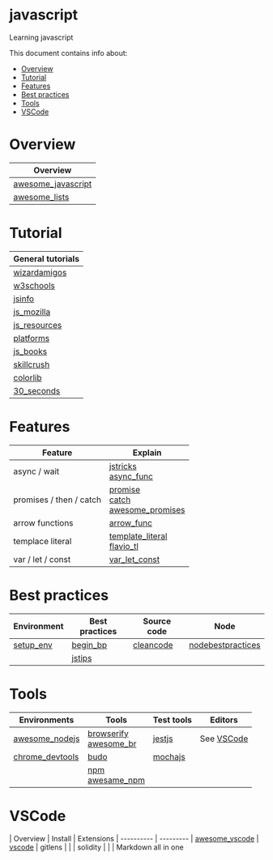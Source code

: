 # javascript  <!-- omit in toc --> 
Learning javascript

This document contains info about:
- [Overview](#overview)
- [Tutorial](#tutorial)
- [Features](#features)
- [Best practices](#best-practices)
- [Tools](#tools)
- [VSCode](#vscode)


# Overview

| Overview
| -----------
| [awesome_javascript]
| [awesome_lists]

[awesome_javascript]:   https://github.com/sorrycc/awesome-javascript#readme
[awesome_lists]:        https://github.com/sindresorhus/awesome

# Tutorial

| General tutorials
| -----------------
| [wizardamigos]
| [w3schools]
| [jsinfo]
| [js_mozilla]
| [js_resources]
| [platforms]
| [js_books]
| [skillcrush]
| [colorlib]
| [30_seconds]

[wizardamigos]: https://wizardamigos.com/workshop_app/
[w3schools]:    https://www.w3schools.com/js/default.asp
[jsinfo]:       https://javascript.info/
[js_mozilla]:   https://developer.mozilla.org/en-US/docs/Web/JavaScript/Reference
[js_resources]: https://www.andyshora.com/learning-javascript-resources-2019
[platforms]:    https://socialdribbler.com/top-platforms-by-quora-to-practice-javascript-coding-in-2019/
[js_books]:     https://hackr.io/blog/javascript-books
[skillcrush]:   https://skillcrush.com/2019/08/23/learn-javascript-for-free/
[colorlib]:     https://colorlib.com/wp/learn-javascript-online-free/
[30_seconds]:   https://github.com/30-seconds/30-seconds-of-code#all


# Features

| Feature                 | Explain
| ------------            | -------
| async / wait            | [jstricks]<br>[async_func]
| promises / then / catch | [promise]<br>[catch]<br>[awesome_promises]
| arrow functions         | [arrow_func]
| templace literal        | [template_literal]<br>[flavio_tl]
| var / let / const       | [var_let_const]


[jstricks]:         https://levelup.gitconnected.com/9-tricks-for-kickass-javascript-developers-in-2019-eb01dd3def2a
[async_func]:       https://developers.google.com/web/fundamentals/primers/async-functions

[promise]:          https://developers.google.com/web/fundamentals/primers/promises
[catch]:            https://developer.mozilla.org/en-US/docs/Web/JavaScript/Reference/Global_Objects/Promise/catch
[awesome_promises]: https://github.com/wbinnssmith/awesome-promises#readme

[arrow_func]:       https://zendev.com/2018/10/01/javascript-arrow-functions-how-why-when.html

[template_literal]: https://developer.mozilla.org/docs/Web/JavaScript/Reference/Template_literals
[flavio_tl]:        https://flaviocopes.com/javascript-template-literals/

[var_let_const]:    https://dev.to/sarah_chima/var-let-and-const--whats-the-difference-69e

# Best practices

| Environment | Best practices   | Source code   | Node
| ------------|--------------    | ------------- | ----------
|[setup_env]  | [begin_bp]       | [cleancode]   | [nodebestpractices]
|             | [jstips]

[setup_env]: https://serapath.github.io/workshop-hypermodular-webcomponents/

[begin_bp]:         https://code.tutsplus.com/tutorials/24-javascript-best-practices-for-beginners--net-5399
[jstips]:           https://github.com/loverajoel/jstips#readme

[cleancode]:         https://devinduct.com/blogpost/22/javascript-clean-code-best-practices

[nodebestpractices]: https://github.com/goldbergyoni/nodebestpractices


# Tools

| Environments      | Tools                        | Test tools       | Editors
| ------------      | ------------                 | ---------------  | ---------------
| [awesome_nodejs]  | [browserify]<br>[awesome_br] | [jestjs]         | See [VSCode](#vscode)
| [chrome_devtools] | [budo]                       | [mochajs]
|                   | [npm]<br>[awesame_npm]


[awesome_nodejs]:   https://github.com/sindresorhus/awesome-nodejs#readme
[chrome_devtools]:  https://developers.google.com/web/tools/chrome-devtools/

[browserify]:       http://browserify.org/
[awesome_br]:       https://github.com/browserify/awesome-browserify#readme
[budo]:             https://www.npmjs.com/package/budo

[npm]:              https://www.npmjs.com/
[awesame_npm]:      https://github.com/sindresorhus/awesome-npm#readme

[jestjs]:           https://jestjs.io/
[mochajs]:          https://mochajs.org/



# VSCode

| Overview         | Install   |  Extensions
| ----------       | ---------
| [awesome_vscode] | [vscode]  | gitlens
|                  |           | solidity
|                  |           | Markdown all in one



[awesome_vscode]: https://github.com/viatsko/awesome-vscode#readme
[vscode]:         https://code.visualstudio.com/download
